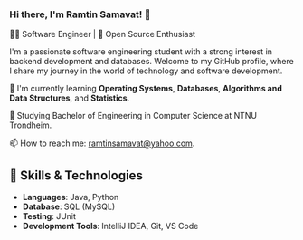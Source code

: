 ### Hi there, I'm Ramtin Samavat! 👋

👨‍💻 Software Engineer | 🚀 Open Source Enthusiast

I'm a passionate software engineering student with a strong interest in backend development and databases.
Welcome to my GitHub profile, where I share my journey in the world of technology and software development.

🌱 I'm currently learning **Operating Systems**, **Databases**, **Algorithms and Data Structures**, and **Statistics**.

🔭 Studying Bachelor of Engineering in Computer Science at NTNU Trondheim.

📫 How to reach me: ramtinsamavat@yahoo.com.

## 🔧 Skills & Technologies
- **Languages**: Java, Python
- **Database**: SQL (MySQL)
- **Testing**: JUnit
- **Development Tools**: IntelliJ IDEA, Git, VS Code

